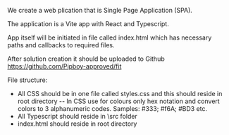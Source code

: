 We create a web plication that is Single Page Application (SPA).

The application is a Vite app with React and Typescript.

App itself will be initiated in file called index.html which has necessary paths and callbacks to required files.

After solution creation it should be uploaded to Github https://github.com/Pipboy-approved/fit

File structure:
- All CSS should be in one file called styles.css and this should reside in root directory
-- In CSS use for colours only hex notation and convert colors to 3 alphanumeric codes. Samples: #333; #f6A; #BD3 etc.
- All Typescript should reside in \src folder
- index.html should reside in root directory